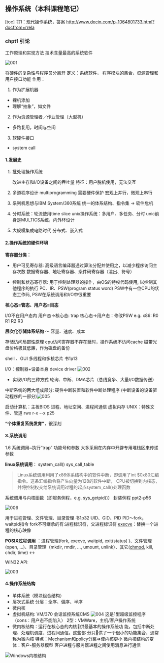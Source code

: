 ## 操作系统（本科课程笔记）
[toc]
书1：现代操作系统，答案 http://www.docin.com/p-1064801733.html?docfrom=rrela
### chpt1 引论
工作原理和实现方法
技术含量最高的系统软件

![001](https://raw.githubusercontent.com/huangrt01/Markdown4Zhihu/master/Data/操作系统/001.jpg)

将硬件的复杂性与程序员分离开
定义：系统软件， 程序模块的集合，资源管理和用户接口功能
作用：
1. 作为扩展机器
* 裸机添加
* 理解“抽象”，如文件
2. 作为资源管理者／作业管理（大型机）
* 多路复用，时间与空间
3. 软硬件接口
* system call

#### 1.发展史

1. 批处理操作系统

	改进主存和I/O设备之间的吞吐量
	特征：用户脱机使用，无法交互

2. 多道程序设计 multiprogramming
	需要硬件保护
	宏观上并行，微观上串行
3. 系列机思想与IBM System/360系统
	统一的体系结构、指令集 -> 软件危机
4. 分时系统：轮流使用time slice
	unix操作系统：多用户、多任务、分时
	unic前身是MULTICS系统，内外环设计
5. 大规模集成电路时代
	分布式、嵌入式

#### 2.操作系统的硬件环境

**寄存器分类：**
- 用户可见寄存器: 高级语言编译器通过算法分配并使用之，以减少程序访问主存次数
  数据寄存器、地址寄存器、条件码寄存器（溢出、符号）

- 控制和状态寄存器: 用于控制处理器的操作，由OS的特权代码使用, 以控制其他程序的执行
  PC、IR、PSW(program status word)
  PSW中有一位CPU的状态工作码, PSW在系统调用和I/O中很重要

**核心态=管态、用户态=目态**

I/O不在用户态内
用户态->核心态: trap	核心态->用户态：修改PSW
e.g. x86: R0 R1 R2 R3

**层次化存储体系结构** ～ 容量、速度、成本

存储访问局部性原理
cpu访问寄存器不存在延时，操作系统不访问cache
磁带光盘价格极其低廉，作为磁盘的备份

shell 、GUI
多线程和多核芯片 书1p13

I/O：控制器+设备本身    device driver
![002](https://raw.githubusercontent.com/huangrt01/Markdown4Zhihu/master/Data/操作系统/002.jpg)
* 实现I/O的三种方式
轮询、中断、DMA芯片（总线竞争、大量I/O数据传送）

中断系统的两大组成部分: 硬件中断装置和软件中断处理程序 (中断设备的设备驱动程序的一部分)![005](https://raw.githubusercontent.com/huangrt01/Markdown4Zhihu/master/Data/操作系统/005.jpg)

启动计算机：主板BIOS
进程、地址空间、进程间通信
虚拟内存
UNIX：特殊文件、管道
rwx r-x --x     p25

**“个体重复系统发育”**，很深刻

#### 3.系统调用

1.6 系统调用~执行“trap”			功能号和参数
大多采用在内存中开辟专用堆栈区来传递参数

**linux系统调用**： 
system_call() 	sys_call_table

> Linux系统调用利用了x86体系结构中的软件中断，即调用了int $0x80汇编指令。这条汇编指令将产生向量为128的软件中断， CPU被切换到内核态，并将控制权交给系统调用过程的起点system_call()处理函数

系统调用与内核函数（即服务例程，e.g. sys_getpid()）
封装例程     ppt2-p56

![006](https://raw.githubusercontent.com/huangrt01/Markdown4Zhihu/master/Data/操作系统/006.jpg)

用于进程管理、文件管理、目录管理 书1p32
    UID、GID、PID
    PID～fork，waitpid指令
        fork不可继承的有:进程标识符，父进程标识符
[execve](https://my.oschina.net/u/3857782/blog/1854572)：替换一个进程的核心映像

**POSIX过程调用** ：进程管理(fork, execve, waitpid, exit(status) )、文件管理(open, ...)、目录管理（mkdir, rmdir, ..., umount, unlink）、其它([chmod](https://blog.csdn.net/pythonw/article/details/80263428), kill, chdir, time)
<-> 

WIN32 API: 

![003](https://raw.githubusercontent.com/huangrt01/Markdown4Zhihu/master/Data/操作系统/003.jpg)
#### 4.操作系统结构
* 单体系统（模块组合结构）
* 层次式系统
分层：全序、偏序、半序
* 微内核
* 虚拟机结构: VM/370
会话监控系统CMS
![004](https://raw.githubusercontent.com/huangrt01/Markdown4Zhihu/master/Data/操作系统/004.jpg)
这是1型超级监控程序（cons：用户态不能陷入）
2型：VMWare，主机/客户操作系统
* 微内核结构：运行在核心态的内核􏰁供最基本的操作系统功 能，包括中断处理、处理机调度、进程间通信。这些部 分只􏰁供了一个很小的功能集合，通常称为微内核
特点：Mechanism和policy分离=>使内核更小
微内核结构的变体：客户-服务器模型
客户进程与服务器进程之间使用消息进行通信

![Windows内核结构](https://raw.githubusercontent.com/huangrt01/Markdown4Zhihu/master/Data/操作系统/004.jpg)







